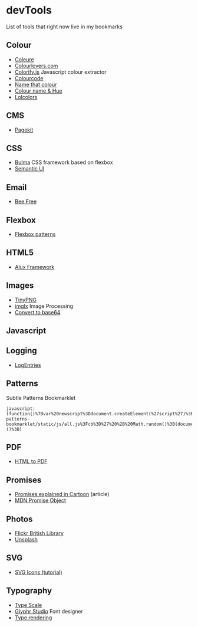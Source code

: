 # devTools
List of tools that right now live in my bookmarks


## Colour

- [Coleure](https://www.coleure.com)
- [Colourlovers.com](http://www.colourlovers.com)
- [Colorify.js](http://colorify.rocks) Javascript colour extractor
- [Colourcode](http://www.colourco.de)
- [Name that colour](http://chir.ag/projects/name-that-color)
- [Colour name & Hue](http://www.color-blindness.com/color-name-hue)
- [Lolcolors](http://www.lolcolors.com)


## CMS

- [Pagekit](https://pagekit.com)

## CSS

- [Bulma](http://bulma.io) CSS framework based on flexbox
- [Semantic UI](http://semantic-ui.com)

## Email

- [Bee Free](https://beefree.io)

## Flexbox

- [Flexbox patterns](http://www.flexboxpatterns.com/home)

## HTML5

- [Alux Framework](afmarchetti.github.io/alux)

## Images

- [TinyPNG](https://tinypng.com)
- [imgIx](https://www.imgix.com) Image Processing
- [Convert to base64](https://www.base64-image.de)

## Javascript

## Logging

- [LogEntries](https://logentries.com)

## Patterns

Subtle Patterns Bookmarklet
```
javascript:(function()%7Bvar%20newscript%3Ddocument.createElement(%27script%27)%3Bnewscript.type%3D%27text/javascript%27%3Bnewscript.async%3Dtrue%3Bnewscript.src%3D%27https://d2ueh8f0j2xol3.cloudfront.net/subtle-patterns-bookmarklet/static/js/all.js%3Fcb%3D%27%20%2B%20Math.random()%3B(document.getElementsByTagName(%27head%27)%5B0%5D%7C%7Cdocument.getElementsByTagName(%27body%27)%5B0%5D).appendChild(newscript)%3B%7D)()%3B]
```

## PDF

- [HTML to PDF](http://www.athenapdf.com)


## Promises

- [Promises explained in Cartoon](http://andyshora.com/promises-angularjs-explained-as-cartoon.html) (article)
- [MDN Promise Object](https://developer.mozilla.org/en-US/docs/Web/JavaScript/Reference/Global_Objects/Promise)

## Photos

- [Flickr British Library](https://www.flickr.com/photos/britishlibrary)
- [Unsplash](https://unsplash.com)

## SVG

- [SVG Icons (tutorial)](http://fvsch.com/code/svg-icons/how-to)

## Typography

- [Type Scale](http://type-scale.com)
- [Glyphr Studio](http://glyphrstudio.com) Font designer
- [Type rendering](http://typerendering.com)
